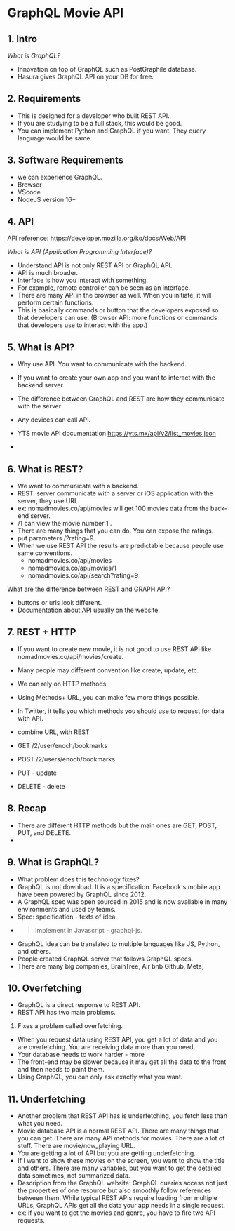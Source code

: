 # GraphQL Movie API

## 1. Intro

*What is GraphQL?*
- Innovation on top of GraphQL such as PostGraphile database. 
- Hasura gives GraphQL API on your DB for free. 

## 2. Requirements
- This is designed for a developer who built REST API. 
- If you are studying to be a full stack, this would be good. 
- You can implement Python and GraphQL if you want. They query language would be same. 

## 3. Software Requirements

- we can experience GraphQL. 
- Browser
- VScode
- NodeJS version 16+

## 4. API

API reference:
https://developer.mozilla.org/ko/docs/Web/API

*What is API (Application Programming Interface)?*
- Understand API is not only REST API or GraphQL API.
- API is much broader. 
- Interface is how you interact with something. 
- For example, remote controller can be seen as an interface. 
- There are many API in the browser as well. When you initiate, it will perform certain functions. 
- This is basically commands or button that the developers exposed so that developers can use. (Browser API: more functions or commands that developers use to interact with the app.)

## 5. What is API?

- Why use API. You want to communicate with the backend. 
- If you want to create your own app and you want to interact with the backend server. 
- The difference between GraphQL and REST are how they communicate with the server 


- Any devices can call API. 
- YTS movie API documentation
https://yts.mx/api/v2/list_movies.json
- 

## 6. What is REST?

- We want to communicate with a backend. 
- REST: server communicate with a server or iOS application with the server, they use URL. 
- ex: nomadmovies.co/api/movies will get 100 movies data from the back-end server.  
- /1 can view the movie number 1 . 
- There are many things that you can do. You can expose the ratings. 
- put parameters /?rating=9.
- When we use REST API the results are predictable because people use same conventions.
    - nomadmovies.co/api/movies
    - nomadmovies.co/api/movies/1
    - nomadmovies.co/api/search?rating=9

What are the difference between REST and GRAPH API?
- buttons or urls look different. 
- Documentation about API usually on the website. 

## 7. REST + HTTP
- If you want to create new movie, it is not good to use REST API like nomadmovies.co/api/movies/create.
- Many people may different convention like create, update, etc.
- We can rely on HTTP methods. 
- Using Methods+ URL, you can make few more things possible. 
- In Twitter, it tells you which methods you should use to request for data with API. 
- combine URL, with REST 

- GET /2/user/enoch/bookmarks
- POST /2/users/enoch/bookmarks
- PUT - update 
- DELETE - delete

## 8. Recap
- There are different HTTP methods but the main ones are GET, POST, PUT, and DELETE. 
- 

## 9. What is GraphQL?
- What problem does this technology fixes?
- GraphQL is not download. It is a specification. Facebook's mobile app have been powered by GraphQL since 2012. 
- A GraphQL spec was open sourced in 2015 and is now available in many environments and used by teams. 
- Spec: specification - texts of idea.
- > Implement in Javascript - graphql-js.
- GraphQL idea can be translated to multiple languages like JS, Python, and others. 
- People created GraphQL server that follows GraphQL specs.
- There are many big companies, BrainTree, Air bnb Github, Meta, 


## 10. Overfetching
- GraphQL is a direct response to REST API. 
- REST API has two main problems. 
1. Fixes a problem called overfetching. 
- When you request data using REST API, you get a lot of data and you are overfetching. You are receiving data more than you need. 
- Your database needs to work harder - more 
- The front-end may be slower because it may get all the data to the front and then needs to paint them. 
- Using GraphQL, you can only ask exactly what you want. 

## 11. Underfetching

- Another problem that REST API has is underfetching, you fetch less than what you need. 
- Movie database API is a normal REST API. There are many things that you can get. There are many API methods for movies. There are a lot of stuff. There are movie/now_playing URL. 
- You are getting a lot of API but you are getting underfetching. 
- If I want to show these movies on the screen, you want to show the title and others. There are many variables, but you want to get the detailed data sometimes, not summarized data. 
- Description from the GraphQL website:
GraphQL queries access not just the properties of one resource but also smoothly follow references between them. While typical REST APIs require loading from multiple URLs, GraphQL APIs get all the data your app needs in a single request. 
- ex: if you want to get the movies and genre, you have to fire two API requests.